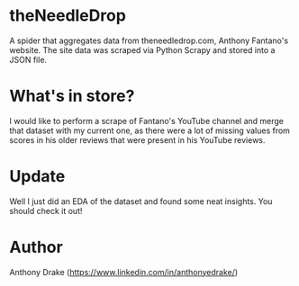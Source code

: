 # theNeedleDrop
A spider that aggregates data from theneedledrop.com, Anthony Fantano's website. The site data was scraped via Python Scrapy and stored into a JSON file. 

# What's in store?
I would like to perform a scrape of Fantano's YouTube channel and merge that dataset with my current one, as there were a lot of missing values from scores in his older reviews that were present in his YouTube reviews. 

# Update
Well I just did an EDA of the dataset and found some neat insights. You should check it out!

# Author
Anthony Drake (https://www.linkedin.com/in/anthonyedrake/)

